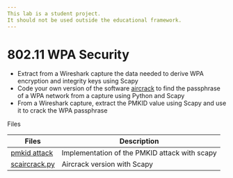 ```yaml
---
This lab is a student project.
It should not be used outside the educational framework.
---
```


# 802.11 WPA Security

* Extract from a Wireshark capture the data needed to derive WPA encryption and integrity keys using Scapy
* Code your own version of the software [aircrack](https://www.aircrack-ng.org) to find the passphrase of a WPA network from a capture using Python and Scapy
* From a Wireshark capture, extract the PMKID value using Scapy and use it to crack the WPA passphrase

Files

| Files                                   | Description                                   |
| --------------------------------------- | --------------------------------------------- |
| [pmkid attack](./files/pmkid_attack.py) | Implementation of the PMKID attack with scapy |
| [scaircrack.py](./files/scaircrack.py)  | Aircrack version with Scapy                   |